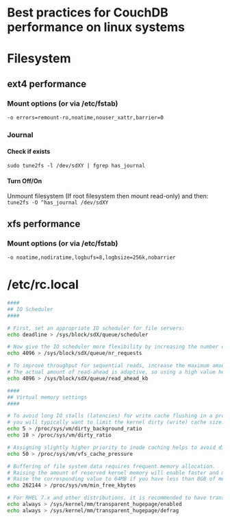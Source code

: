 # Best practices for CouchDB performance on linux systems

# Filesystem
## ext4 performance
### Mount options (or via /etc/fstab)
`-o errors=remount-ro,noatime,nouser_xattr,barrier=0`

### Journal
#### Check if exists
`sudo tune2fs -l /dev/sdXY | fgrep has_journal`

#### Turn Off/On
Unmount filesystem (If root filesystem then mount read-only) and then:  
`tune2fs -O ^has_journal /dev/sdXY`

## xfs performance
### Mount options (or via /etc/fstab)
`-o noatime,nodiratime,logbufs=8,logbsize=256k,nobarrier`

# /etc/rc.local
```bash
####
## IO Scheduler
####

# First, set an appropriate IO scheduler for file servers:
echo deadline > /sys/block/sdX/queue/scheduler

# Now give the IO scheduler more flexibility by increasing the number of schedulable requests:
echo 4096 > /sys/block/sdX/queue/nr_requests

# To improve throughput for sequential reads, increase the maximum amount of read-ahead data.
# The actual amount of read-ahead is adaptive, so using a high value here won't harm performance for small random access.
echo 4096 > /sys/block/sdX/queue/read_ahead_kb

####
## Virtual memory settings
####

# To avoid long IO stalls (latencies) for write cache flushing in a production environment with very different workloads,
# you will typically want to limit the kernel dirty (write) cache size:
echo 5 > /proc/sys/vm/dirty_background_ratio
echo 10 > /proc/sys/vm/dirty_ratio

# Assigning slightly higher priority to inode caching helps to avoid disk seeks for inode loading:
echo 50 > /proc/sys/vm/vfs_cache_pressure

# Buffering of file system data requires frequent memory allocation.
# Raising the amount of reserved kernel memory will enable faster and more reliable memory allocation in critical situations.
# Raise the corresponding value to 64MB if you have less than 8GB of memory, otherwise raise it to at least 256MB:
echo 262144 > /proc/sys/vm/min_free_kbytes

# For RHEL 7.x and other distributions, it is recommended to have transparent huge pages enabled:
echo always > /sys/kernel/mm/transparent_hugepage/enabled
echo always > /sys/kernel/mm/transparent_hugepage/defrag
```
